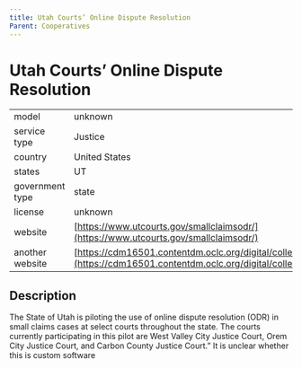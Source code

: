 ```yaml
---
title: Utah Courts’ Online Dispute Resolution
Parent: Cooperatives
---
```


# Utah Courts’ Online Dispute Resolution

|                   |                                          |
|:------------------|:-----------------------------------------|
| model             | unknown
| service type      | Justice
| country           | United States
| states            | UT
| government type   | state
| license           | unknown
| website           | [https://www.utcourts.gov/smallclaimsodr/](https://www.utcourts.gov/smallclaimsodr/)
| another website   | [https://cdm16501.contentdm.oclc.org/digital/collectiodr/id/63](https://cdm16501.contentdm.oclc.org/digital/collectiodr/id/63)


## Description
The State of Utah is piloting the use of online dispute resolution (ODR) in small claims cases at select courts throughout the state. The courts currently participating in this pilot are West Valley City Justice Court, Orem City Justice Court, and Carbon County Justice Court.” It is unclear whether this is custom software
